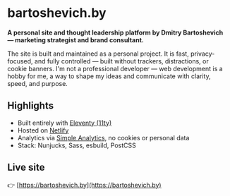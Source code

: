 # bartoshevich.by

**A personal site and thought leadership platform by Dmitry Bartoshevich — marketing strategist and brand consultant.**

The site is built and maintained as a personal project. It is fast, privacy-focused, and fully controlled — built without trackers, distractions, or cookie banners. I'm not a professional developer — web development is a hobby for me, a way to shape my ideas and communicate with clarity, speed, and purpose.

## Highlights

- Built entirely with [Eleventy (11ty)](https://www.11ty.dev/)
- Hosted on [Netlify](https://www.netlify.com/)
- Analytics via [Simple Analytics](https://simpleanalytics.com), no cookies or personal data
- Stack: Nunjucks, Sass, esbuild, PostCSS

## Live site

👉 [https://bartoshevich.by](https://bartoshevich.by)


